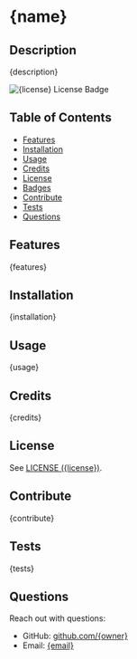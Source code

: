 # {name}
## Description
{description}

<!-- if appropriate, add a screenshot ![image-alt](image-url) -->

![{license} License Badge](https://img.shields.io/github/license/{owner}/{repo})

## Table of Contents
- [Features](#features)
- [Installation](#installation)
- [Usage](#usage)
- [Credits](#credits)
- [License](#license)
- [Badges](#badges)
- [Contribute](#contribute)
- [Tests](#tests)
- [Questions](#questions)

## Features
{features}

## Installation
{installation}

## Usage
{usage}

## Credits
{credits}

## License
See [LICENSE ({license})](./LICENSE).

## Contribute
{contribute}

## Tests
{tests}

## Questions
Reach out with questions:

- GitHub: [github.com/{owner}](https://github.com/{owner})
- Email: [{email}](mailto:{email})
